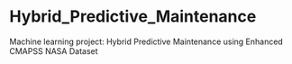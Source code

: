 # Hybrid_Predictive_Maintenance
Machine learning project: Hybrid Predictive Maintenance using Enhanced CMAPSS NASA Dataset

